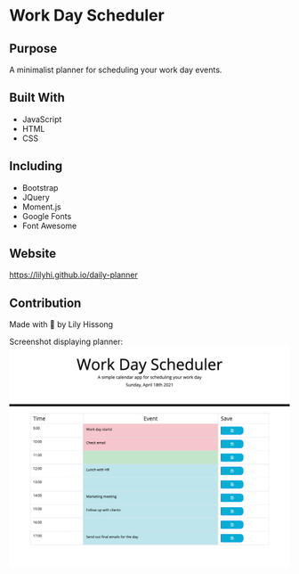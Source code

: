 # Work Day Scheduler

## Purpose
 A minimalist planner for scheduling your work day events. 

## Built With 
* JavaScript
* HTML
* CSS
## Including
* Bootstrap
* JQuery
* Moment.js
* Google Fonts
* Font Awesome

## Website
https://lilyhi.github.io/daily-planner

## Contribution
Made with 💙 by Lily Hissong 

Screenshot displaying planner:
![Screenshot of quiz start](./assets/images/daily-planner.png)
